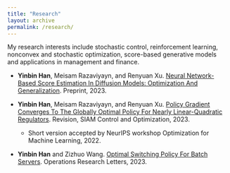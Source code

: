 ```yaml
---
title: "Research"
layout: archive
permalink: /research/
---
```



My research interests include stochastic control, reinforcement learning, nonconvex and stochastic optimization, score-based generative models and applications in management and finance.

* **Yinbin Han**, Meisam Razaviyayn, and Renyuan Xu. [Neural Network-Based Score Estimation In Diffusion Models: Optimization And Generalization](). Preprint, 2023.

* **Yinbin Han**, Meisam Razaviyayn, and Renyuan Xu. [Policy Gradient Converges To The Globally Optimal Policy For Nearly Linear-Quadratic Regulators](https://arxiv.org/pdf/2303.08431.pdf). Revision, SIAM Control and Optimization, 2023.
    * Short version accepted by NeurIPS workshop Optimization for Machine Learning, 2022.
* **Yinbin Han** and Zizhuo Wang. [Optimal Switching Policy For Batch Servers](https://papers.ssrn.com/sol3/papers.cfm?abstract_id=4566576). Operations Research Letters, 2023.

